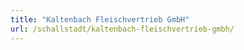 ```yaml
---
title: "Kaltenbach Fleischvertrieb GmbH"
url: /schallstadt/kaltenbach-fleischvertrieb-gmbh/
---
```

